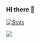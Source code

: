 ### Hi there 👋
[![Stats](https://github-readme-stats.vercel.app/api?username=GowthamGottimukkala&hide=stars&theme=dark)](https://github.com/anuraghazra/github-readme-stats)

![](https://komarev.com/ghpvc/?username=GowthamGottimukkala&color=grey)
<!--
**GowthamGottimukkala/GowthamGottimukkala** is a ✨ _special_ ✨ repository because its `README.md` (this file) appears on your GitHub profile.

Here are some ideas to get you started:

- 🔭 I’m currently working on ...
- 🌱 I’m currently learning ...
- 👯 I’m looking to collaborate on ...
- 🤔 I’m looking for help with ...
- 💬 Ask me about ...
- 📫 How to reach me: ...
- 😄 Pronouns: ...
- ⚡ Fun fact: ...
-->
